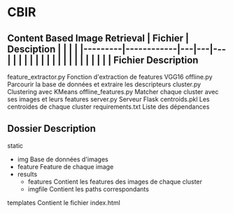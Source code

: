 # CBIR
Content Based Image Retrieval 
| Fichier | Desciption |   |   |   |
|---------|------------|---|---|---|
|         |            |   |   |   |
|         |            |   |   |   |
|         |            |   |   |   |
Fichier				Description
-------------------------------------------------------------------------------------
feature_extractor.py		Fonction d'extraction de features VGG16
offline.py			Parcourir la base de données et extraire les descripteurs
cluster.py			Clustering avec KMeans
offline_features.py		Matcher chaque cluster avec ses images et leurs features
server.py			Serveur Flask
centroids.pkl			Les centroides de chaque cluster
requirements.txt		Liste des dépendances


Dossier				Description
-------------------------------------------------------------------------------------
static				
 - img				Base de données d'images
 - feature			Feature de chaque image
 - results
     - features			Contient les features des images de chaque cluster
     - imgfile			Contient les paths correspondants

templates			Contient le fichier index.html
